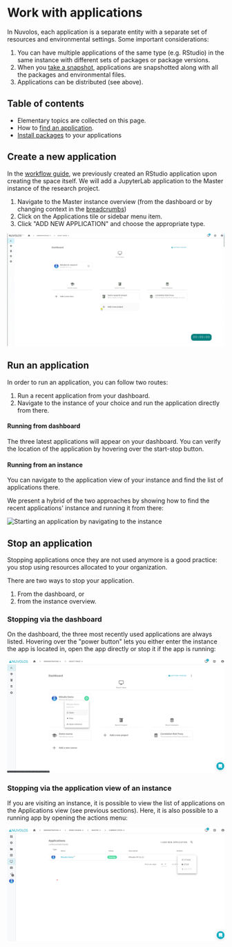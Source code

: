 # Work with applications

In Nuvolos, each application is a separate entity with a separate set of resources and environmental settings. Some important considerations:

1. You can have multiple applications of the same type \(e.g. RStudio\) in the same instance with different sets of packages or package versions.
2. When you [take a snapshot](../working-with-snapshots/create-a-snapshot.md), applications are snapshotted along with all the packages and environmental files.
3. Applications can be distributed \(see above\).

## Table of contents

* Elementary topics are collected on this page.
* How to [find an application](find-an-application.md).
* [Install packages](install-a-software-package.md) to your applications

## Create a new application

In the [workflow guide](../../research/), we previously created an RStudio application upon creating the space itself. We will add a JupyterLab application to the Master instance of the research project.

1. Navigate to the Master instance overview \(from the dashboard or by changing context in the [breadcrumbs](../navigation-in-nuvolos.md#the-breadcrumb)\)
2. Click on the Applications tile or sidebar menu item.
3. Click "ADD NEW APPLICATION" and choose the appropriate type.

![Add a new application](../../.gitbook/assets/create_app_research_ed.gif)

## Run an application

In order to run an application, you can follow two routes:

1. Run a recent application from your dashboard.
2. Navigate to the instance of your choice and run the application directly from there.

#### Running from dashboard

The three latest applications will appear on your dashboard. You can verify the location of the application by hovering over the start-stop button.

#### Running from an instance

You can navigate to the application view of your instance and find the list of applications there.

We present a hybrid of the two approaches by showing how to find the recent applications' instance and running it from there:

![Starting an application by navigating to the instance](../../.gitbook/assets/start_app_dashboard_ed.gif)

## Stop an application

Stopping applications once they are not used anymore is a good practice: you stop using resources allocated to your organization.

 There are two ways to stop your application.

1. From the dashboard, or
2. from the instance overview.

### Stopping via the dashboard

On the dashboard, the three most recently used applications are always listed. Hovering over the "power button" lets you either enter the instance the app is located in, open the app directly or stop it if the app is running:

![Accessing options of the application from the dashboard](../../.gitbook/assets/screenshot-2020-10-15-180230.png)

### Stopping via the application view of an instance

If you are visiting an instance, it is possible to view the list of applications on the Applications view \(see previous sections\). Here, it is also possible to a running app by opening the actions menu:

![](../../.gitbook/assets/screenshot-2020-10-15-180914.png)











